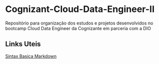# Cognizant-Cloud-Data-Engineer-II
Repositório para organização dos estudos e projetos desenvolvidos no bootcamp Cloud Data Engineer da Cognizante em parceria com a DIO

## Links Uteis
[Sintax Basica Markdown](https://www.markdownguide.org/)

